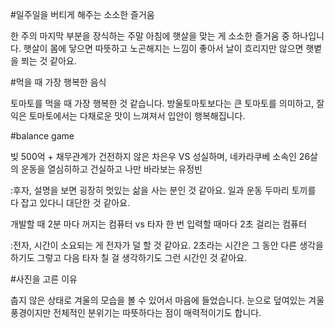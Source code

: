 #일주일을 버티게 해주는 소소한 즐거움

한 주의 마지막 부분을 장식하는 주말 아침에 햇살을 맞는 게 소소한 즐거움 중 하나입니다. 햇살이 몸에 닿으면 따뜻하고 노곤해지는 느낌이 좋아서 날이 흐리지만 않으면 햇볕을 쬐는 것 같아요.

#먹을 때 가장 행복한 음식

토마토를 먹을 때 가장 행복한 것 같습니다. 방울토마토보다는 큰 토마토를 의미하고, 잘 익은 토마토에서는 다채로운 맛이 느껴져서 입안이 행복해집니다.

#balance game

빚 500억 + 채무관계가 건전하지 않은 차은우 VS 성실하며, 네카라쿠베 소속인 26살의 운동을 열심히하고 건실하고 나만 바라보는 유정빈

:후자, 설명을 보면 굉장히 멋있는 삶을 사는 분인 것 같아요. 일과 운동 두마리 토끼를 다 잡고 있다니 대단한 것 같아요.

개발할 때 2분 마다 꺼지는 컴퓨터 vs 타자 한 번 입력할 때마다 2초 걸리는 컴퓨터

:전자, 시간이 소요되는 게 전자가 덜 할 것 같아요. 2초라는 시간은 그 동안 다른 생각을 하기도 그렇고 다음 타자 칠 걸 생각하기도 그런 시간인 것 같아요.

#사진을 고른 이유

춥지 않은 상태로 겨울의 모습을 볼 수 있어서 마음에 들었습니다. 눈으로 덮여있는 겨울 풍경이지만 전체적인 분위기는 따뜻하다는 점이 매력적이기도 합니다.
